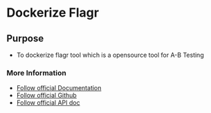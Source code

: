 # Dockerize Flagr

## Purpose
- To dockerize flagr tool which is a opensource tool for A-B Testing

### More Information
 - [Follow official Documentation](https://openflagr.github.io/flagr/#/)
 - [Follow official Github](https://github.com/openflagr/flagr)
 - [Follow official API doc](https://openflagr.github.io/flagr/api_docs/)